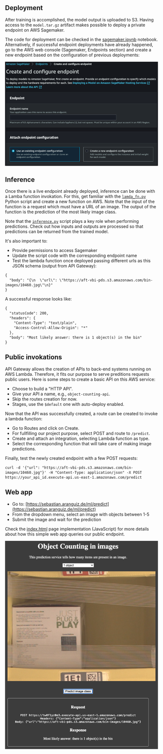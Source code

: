 ## Deployment
After training is accomplished, the model output is uploaded to S3. Having access to the `model.tar.gz` artifact makes possible to deploy a private endpoint on AWS Sagemaker.

The code for deployment can be checked in the [sagemaker.ipynb](../sagemaker.ipynb) notebook. Alternatively, if successful endpoint deployments have already happened, go to the AWS web console (Sagemaker, Endpoints section) and create a new endpoint based on the configuration of previous deployments:

![image](./endpoint_creation.png)

## Inference
Once there is a live endpoint already deployed, inference can be done with a Lamba function invokation. For this, get familiar with the [`lamda_fn.py`](lamda_fn.py) Python script and create a new function on AWS. Note that the input of the function is a request which must have a URL of an image. The output of the function is the prediction of the most likely image class.

Note that the [`inference.py`](./inference.py) script plays a key role when performing predictions. Check out how inputs and outputs are processed so that predictions can be returned from the trained model.

It's also important to:
* Provide permissions to access Sagemaker
* Update the script code with the corresponding endpoint name
* Test the lambda function once deployed passing different urls as this JSON schema (output from API Gateway):

```
{
  "body": "{\n  \"url\": \"https://aft-vbi-pds.s3.amazonaws.com/bin-images/10460.jpg\"\n}"
}
```

A successful response looks like:

```
{
  "statusCode": 200,
  "headers": {
    "Content-Type": "text/plain",
    "Access-Control-Allow-Origin": "*"
  },
  "body": "Most likely answer: there is 1 object(s) in the bin"
}
```

## Public invokations
API Gateway allows the creation of APIs to back-end systems running on AWS Lambda. Therefore, it fits our purpose to serve preditions requests public users. Here is some steps to create a basic API on this AWS service:
* Choose to build a "HTTP API".
* Give your API a name, e.g., `object-counting-api`.
* Skip the routes creation for now.
* Stages, use the `$default` one with auto-deploy enabled.

Now that the API was successfully created, a route can be created to invoke a lambda function:
* Go to Routes and click on Create.
* For fullfilling our project purpose, select POST and route to `/predict`.
* Create and attach an integration, selecting Lambda function as type.
* Select the corresponding function that will take care of making image predictions.

Finally, test the newly created endpoint with a few POST requests:

```
curl -d '{"url": "https://aft-vbi-pds.s3.amazonaws.com/bin-images/10460.jpg"}' -H "Content-Type: application/json" -X POST https://your_api_id.execute-api.us-east-1.amazonaws.com/predict
```

## Web app
* Go to: [https://sebastian.aranguiz.de/ml/predict](https://sebastian.aranguiz.de/ml/predict) 
* From the dropdown menu, select an image with objects between 1-5
* Submit the image and wait for the prediction

Check the [index.html](./page.html) page implementation (JavaScript) for more details about how this simple web app queries our public endpoint.

![image](./ui/ui.png)
